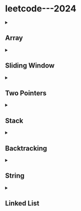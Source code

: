 # leetcode---2024

<details>
<summary><h2>Array</h2></summary>

### [0001 - Two Sum](https://github.com/Pushpakumar02/leetcode/tree/main/0001-two-sum)
### [0014 - Longest Common Prefix](https://github.com/Pushpakumar02/leetcode/tree/main/0014-longest-common-prefix)
### [0036 - Valid Sudoku](https://github.com/Pushpakumar02/leetcode/tree/main/0036-valid-sudoku)
### [0049 - Group Anagrams](https://github.com/Pushpakumar02/leetcode/tree/main/0049-group-anagrams)
### [0088 - Merge Sorted Array](https://github.com/Pushpakumar02/leetcode/tree/main/0088-merge-sorted-array)
### [0118 - Pascal's Triangle](https://github.com/Pushpakumar02/leetcode/tree/main/0118-pascals-triangle)
### [0121 - Best Time to Buy and Sell Stock](https://github.com/Pushpakumar02/leetcode/tree/main/0121-best-time-to-buy-and-sell-stock)
### [0128 - Longest Consecutive Sequence](https://github.com/Pushpakumar02/leetcode/tree/main/0128-longest-consecutive-sequence)
### [0169 - Majority Element](https://github.com/Pushpakumar02/leetcode/tree/main/0169-majority-element)
### [0217 - Contains Duplicate](https://github.com/Pushpakumar02/leetcode/tree/main/0217-contains-duplicate)
### [0238 - Product of Array Except Self](https://github.com/Pushpakumar02/leetcode/tree/main/0238-product-of-array-except-self)
### [0271 - Encode and Decode Strings](https://github.com/Pushpakumar02/leetcode/tree/main/0271-Encode-and-Decode-Strings)
### [0347 - Top K Frequent Elements](https://github.com/Pushpakumar02/leetcode/tree/main/0347-top-k-frequent-elements)
### [0496 - Next Greater Element I](https://github.com/Pushpakumar02/leetcode/tree/main/0496-next-greater-element-i)
### [0605 - Can Place Flowers](https://github.com/Pushpakumar02/leetcode/tree/main/0605-can-place-flowers)
### [0680 - Valid Palindrome II](https://github.com/Pushpakumar02/leetcode/tree/main/0680-valid-palindrome-ii)
### [0724 - Find Pivot Index](https://github.com/Pushpakumar02/leetcode/tree/main/0724-find-pivot-index)
### [0929 - Unique Email Addresses](https://github.com/Pushpakumar02/leetcode/tree/main/0929-unique-email-addresses)
### [1299 - Replace Elements with Greatest Element on Right Side](https://github.com/Pushpakumar02/leetcode/tree/main/1299-replace-elements-with-greatest-element-on-right-side)
### [1929 - Concatenation of Array](https://github.com/Pushpakumar02/leetcode/tree/main/1929-concatenation-of-array)
</details>

<details>
<summary><h2>Sliding Window</h2></summary>

### [0003 - Longest Substring Without Repeating Characters](https://github.com/Pushpakumar02/leetcode/tree/main/0003-longest-substring-without-repeating-characters)
### [0121 - Best Time to Buy and Sell Stock](https://github.com/Pushpakumar02/leetcode/tree/main/0121-best-time-to-buy-and-sell-stock)
### [0424 - Longest Repeating Character Replacement](https://github.com/Pushpakumar02/leetcode/tree/main/0424-longest-repeating-character-replacement)
</details>

<details>
<summary><h2>Two Pointers</h2></summary>

### [0011 - Container with Most Water](https://github.com/Pushpakumar02/leetcode/tree/main/0011-container-with-most-water)
### [0015 - 3Sum](https://github.com/Pushpakumar02/leetcode/tree/main/0015-3sum)
### [0026 - Remove Duplicates from Sorted Array](https://github.com/Pushpakumar02/leetcode/tree/main/0026-remove-duplicates-from-sorted-array)
### [0027 - Remove Element](https://github.com/Pushpakumar02/leetcode/tree/main/0027-remove-element)
### [0042 - Trapping Rain Water](https://github.com/Pushpakumar02/leetcode/tree/main/0042-trapping-rain-water)
### [0125 - Valid Palindrome](https://github.com/Pushpakumar02/leetcode/tree/main/0125-valid-palindrome)
### [0167 - Two Sum II - Input Array is Sorted](https://github.com/Pushpakumar02/leetcode/tree/main/0167-two-sum-ii-input-array-is-sorted)
### [0283 - Move Zeroes](https://github.com/Pushpakumar02/leetcode/tree/main/0283-move-zeroes)
### [0344 - Reverse String](https://github.com/Pushpakumar02/leetcode/tree/main/0344-reverse-string)
### [0392 - Is Subsequence](https://github.com/Pushpakumar02/leetcode/tree/main/0392-is-subsequence)
### [0680 - Valid Palindrome II](https://github.com/Pushpakumar02/leetcode/tree/main/0680-valid-palindrome-ii)
### [1768 - Merge Strings Alternately](https://github.com/Pushpakumar02/leetcode/tree/main/1768-merge-strings-alternately)
</details>

<details>
<summary><h2>Stack</h2></summary>

### [0020 - Valid Parentheses](https://github.com/Pushpakumar02/leetcode/tree/main/0020-valid-parentheses)
### [0022 - Generate Parentheses](https://github.com/Pushpakumar02/leetcode/tree/main/0022-generate-parentheses)
### [0084 - Largest Rectangle in Histogram](https://github.com/Pushpakumar02/leetcode/tree/main/0084-largest-rectangle-in-histogram)
### [0150 - Evaluate Reverse Polish Notation](https://github.com/Pushpakumar02/leetcode/tree/main/0150-evaluate-reverse-polish-notation)
### [0155 - Min Stack](https://github.com/Pushpakumar02/leetcode/tree/main/0155-min-stack)
### [0225 - Implement Stack using Queues](https://github.com/Pushpakumar02/leetcode/tree/main/0225-implement-stack-using-queues)
### [0682 - Baseball Game](https://github.com/Pushpakumar02/leetcode/tree/main/0682-baseball-game)
### [0739 - Daily Temperatures](https://github.com/Pushpakumar02/leetcode/tree/main/0739-daily-temperatures)
### [0853 - Car Fleet](https://github.com/Pushpakumar02/leetcode/tree/main/0853-car-fleet)
</details>

<details>
<summary><h2>Backtracking</h2></summary>

### [0022 - Generate Parentheses](https://github.com/Pushpakumar02/leetcode/tree/main/0022-generate-parentheses)
</details>

<details>
<summary><h2>String</h2></summary>

### [0058 - Length of Last Word](https://github.com/Pushpakumar02/leetcode/tree/main/0058-length-of-last-word)
### [0205 - Isomorphic Strings](https://github.com/Pushpakumar02/leetcode/tree/main/0205-isomorphic-strings)
### [0242 - Valid Anagram](https://github.com/Pushpakumar02/leetcode/tree/main/0242-valid-anagram)
### [0290 - Word Pattern](https://github.com/Pushpakumar02/leetcode/tree/main/0290-word-pattern)
</details>

<details>
<summary><h2>Linked List</h2></summary>

### [0206 - Reverse Linked List](https://github.com/Pushpakumar02/leetcode/tree/main/0206-reverse-linked-list)
</details>


